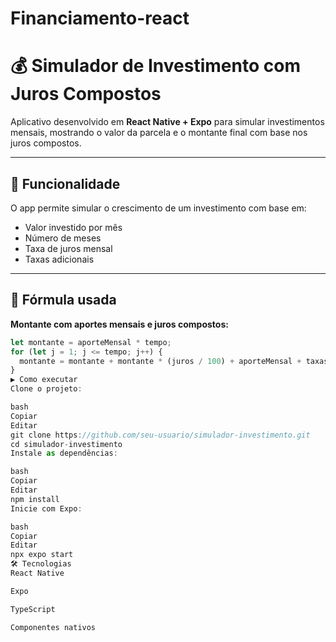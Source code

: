 # Financiamento-react

# 💰 Simulador de Investimento com Juros Compostos

Aplicativo desenvolvido em **React Native + Expo** para simular investimentos mensais, mostrando o valor da parcela e o montante final com base nos juros compostos.

---
## 📌 Funcionalidade

O app permite simular o crescimento de um investimento com base em:

- Valor investido por mês
- Número de meses
- Taxa de juros mensal
- Taxas adicionais

---

## 🧠 Fórmula usada

**Montante com aportes mensais e juros compostos:**

```ts
let montante = aporteMensal * tempo;
for (let j = 1; j <= tempo; j++) {
  montante = montante + montante * (juros / 100) + aporteMensal + taxas;
}
▶️ Como executar
Clone o projeto:

bash
Copiar
Editar
git clone https://github.com/seu-usuario/simulador-investimento.git
cd simulador-investimento
Instale as dependências:

bash
Copiar
Editar
npm install
Inicie com Expo:

bash
Copiar
Editar
npx expo start
🛠️ Tecnologias
React Native

Expo

TypeScript

Componentes nativos

